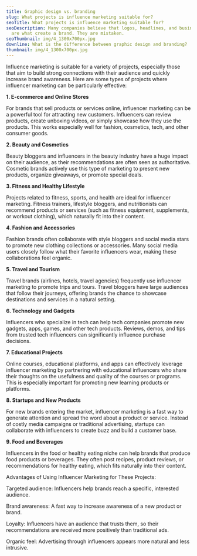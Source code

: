 ```yaml
---
title: Graphic design vs. branding
slug: What projects is influence marketing suitable for?
seoTitle: What projects is influence marketing suitable for?
seoDescription: Many companies believe that logos, headlines, and business cards
  are what create a brand. They are mistaken.
seoThumbnail: img/4_1300x700px.jpg
downline: What is the difference between graphic design and branding?
thumbnail: img/4_1300x700px.jpg
---
```

Influence marketing is suitable for a variety of projects, especially those that aim to build strong connections with their audience and quickly increase brand awareness. Here are some types of projects where influencer marketing can be particularly effective:



**1. E-commerce and Online Stores**

For brands that sell products or services online, influencer marketing can be a powerful tool for attracting new customers. Influencers can review products, create unboxing videos, or simply showcase how they use the products. This works especially well for fashion, cosmetics, tech, and other consumer goods.



**2. Beauty and Cosmetics**

Beauty bloggers and influencers in the beauty industry have a huge impact on their audience, as their recommendations are often seen as authoritative. Cosmetic brands actively use this type of marketing to present new products, organize giveaways, or promote special deals.



**3. Fitness and Healthy Lifestyle**

Projects related to fitness, sports, and health are ideal for influencer marketing. Fitness trainers, lifestyle bloggers, and nutritionists can recommend products or services (such as fitness equipment, supplements, or workout clothing), which naturally fit into their content.



**4. Fashion and Accessories**

Fashion brands often collaborate with style bloggers and social media stars to promote new clothing collections or accessories. Many social media users closely follow what their favorite influencers wear, making these collaborations feel organic.



**5. Travel and Tourism**

Travel brands (airlines, hotels, travel agencies) frequently use influencer marketing to promote trips and tours. Travel bloggers have large audiences that follow their journeys, offering brands the chance to showcase destinations and services in a natural setting.



**6. Technology and Gadgets**

Influencers who specialize in tech can help tech companies promote new gadgets, apps, games, and other tech products. Reviews, demos, and tips from trusted tech influencers can significantly influence purchase decisions.



**7. Educational Projects**

Online courses, educational platforms, and apps can effectively leverage influencer marketing by partnering with educational influencers who share their thoughts on the usefulness and quality of the courses or programs. This is especially important for promoting new learning products or platforms.



**8. Startups and New Products**

For new brands entering the market, influencer marketing is a fast way to generate attention and spread the word about a product or service. Instead of costly media campaigns or traditional advertising, startups can collaborate with influencers to create buzz and build a customer base.



**9. Food and Beverages**

Influencers in the food or healthy eating niche can help brands that produce food products or beverages. They often post recipes, product reviews, or recommendations for healthy eating, which fits naturally into their content.



Advantages of Using Influencer Marketing for These Projects:

Targeted audience: Influencers help brands reach a specific, interested audience.

Brand awareness: A fast way to increase awareness of a new product or brand.

Loyalty: Influencers have an audience that trusts them, so their recommendations are received more positively than traditional ads.

Organic feel: Advertising through influencers appears more natural and less intrusive.
